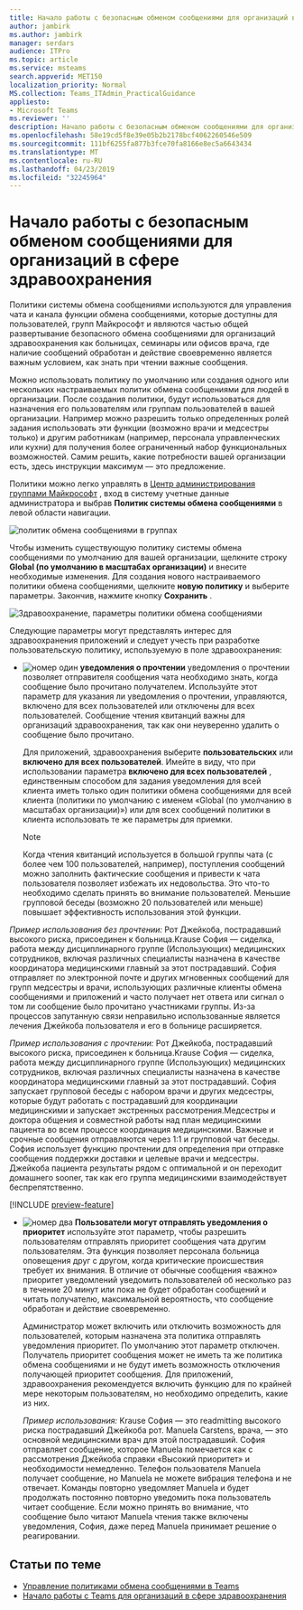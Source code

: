 ```yaml
---
title: Начало работы с безопасным обменом сообщениями для организаций в сфере здравоохранения
author: jambirk
ms.author: jambirk
manager: serdars
audience: ITPro
ms.topic: article
ms.service: msteams
search.appverid: MET150
localization_priority: Normal
MS.collection: Teams_ITAdmin_PracticalGuidance
appliesto:
- Microsoft Teams
ms.reviewer: ''
description: Начало работы с безопасным обменом сообщениями для организаций в сфере здравоохранения
ms.openlocfilehash: 58e19cd5f8e39e05b2b2178bcf4062260546e509
ms.sourcegitcommit: 111bf6255fa877b3fce70fa8166e8ec5a6643434
ms.translationtype: MT
ms.contentlocale: ru-RU
ms.lasthandoff: 04/23/2019
ms.locfileid: "32245964"
---
```

# <a name="get-started-with-secure-messaging-for-healthcare-organizations"></a>Начало работы с безопасным обменом сообщениями для организаций в сфере здравоохранения

Политики системы обмена сообщениями используются для управления чата и канала функции обмена сообщениями, которые доступны для пользователей, групп Майкрософт и являются частью общей развертывание безопасного обмена сообщениями для организаций здравоохранения как больницах, семинары или офисов врача, где наличие сообщений обработан и действие своевременно является важным условием, как знать при чтении важные сообщения.

Можно использовать политику по умолчанию или создания одного или нескольких настраиваемых политик обмена сообщениями для людей в организации. После создания политики, будут использоваться для назначения его пользователям или группам пользователей в вашей организации. Например можно разрешить только определенных ролей задания использовать эти функции (возможно врачи и медсестры только) и другим работникам (например, персонала управленческих или кухни) для получения более ограниченный набор функциональных возможностей. Самим решить, какие потребности вашей организации есть, здесь инструкции максимум — это предложение.

Политики можно легко управлять в [Центр администрирования группами Майкрософт](http://admin.teams.microsoft.com) , вход в систему учетные данные администратора и выбрав **Политик системы обмена сообщениями** в левой области навигации.

 ![политик обмена сообщениями в группах](../../media/messaging-policies-image1.png)

Чтобы изменить существующую политику системы обмена сообщениями по умолчанию для вашей организации, щелкните строку **Global (по умолчанию в масштабах организации)** и внесите необходимые изменения. Для создания нового настраиваемого политики обмена сообщениями, щелкните **новую политику** и выберите параметры. Закончив, нажмите кнопку **Сохранить** .

![Здравоохранение, параметры политики обмена сообщениями](../../media/hc-message-policy.png)

Следующие параметры могут представлять интерес для здравоохранения приложений и следует учесть при разработке пользовательскую политику, используемую в поле здравоохранения:

- ![номер один](../../media/sfbcallout1.png) **уведомления о прочтении** уведомления о прочтении позволяет отправителя сообщения чата необходимо знать, когда сообщение было прочитано получателем. Используйте этот параметр для указания ли уведомления о прочтении, управляются, включено для всех пользователей или отключены для всех пользователей. Сообщение чтения квитанций важны для организаций здравоохранения, так как они неуверенно удалить о сообщение было прочитано.

  Для приложений, здравоохранения выберите **пользовательских** или **включено для всех пользователей**. Имейте в виду, что при использовании параметра **включено для всех пользователей** , единственным способом для задания уведомления для всей клиента иметь только один политики обмена сообщениями для всей клиента (политики по умолчанию с именем «Global (по умолчанию в масштабах организации)») или для всех сообщений политики в клиента использовать те же параметры для приемки.

  > [!NOTE]
  > Когда чтения квитанций используется в большой группы чата (с более чем 100 пользователей, например), поступления сообщений можно заполнить фактические сообщения и привести к чата пользователя позволяет избежать их недовольства. Это что-то необходимо сделать принять во внимание пользователей. Меньшие групповой беседы (возможно 20 пользователей или меньше) повышает эффективность использования этой функции.

 *Пример использования без прочтении:* Рот Джейкоба, пострадавший высокого риска, присоединен к больница.Krause София — сиделка, работа между дисциплинарного группе (Использующих) медицинских сотрудников, включая различных специалисты назначена в качестве координатора медицинскими главный за этот пострадавший.  София отправляет по электронной почте и других мгновенных сообщений для групп медсестры и врачи, использующих различные клиенты обмена сообщениями и приложений и часто получает нет ответа или сигнал о том ли сообщение было прочитано участниками группы. Из-за процессов запутанную связи неправильно использованные является лечения Джейкоба пользователя и его в больнице расширяется.

  *Пример использования с прочтении:* Рот Джейкоба, пострадавший высокого риска, присоединен к больница.Krause София — сиделка, работа между дисциплинарного группе (Использующих) медицинских сотрудников, включая различных специалисты назначена в качестве координатора медицинскими главный за этот пострадавший.  София запускает групповой беседы с набором врачи и других медсестры, которые будут работать с пострадавший для координации медицинскими и запускает экстренных рассмотрения.Медсестры и доктора общения и совместной работы над план медицинскими пациента во всем процессе координация медицинскими.  Важные и срочные сообщения отправляются через 1:1 и групповой чат беседы. София использует функцию прочтении для определения при отправке сообщения поддержки доставки и целевые врачи и медсестры. Джейкоба пациента результаты рядом с оптимальной и он переходит домашнего sooner, так как его группа медицинскими взаимодействует беспрепятственно.

[!INCLUDE [preview-feature](../../includes/preview-feature.md)]

- ![номер два](../../media/sfbcallout2.png) **Пользователи могут отправлять уведомления о приоритет** используйте этот параметр, чтобы разрешить пользователям отправлять приоритет сообщения чата другим пользователям. Эта функция позволяет персонала больница оповещения друг с другом, когда критические происшествия требует их внимания. В отличие от обычные сообщения «важно» приоритет уведомлений уведомить пользователей об несколько раз в течение 20 минут или пока не будет обработан сообщений и читать получателю, максимальной вероятность, что сообщение обработан и действие своевременно.

  Администратор может включить или отключить возможность для пользователей, которым назначена эта политика отправлять уведомления приоритет. По умолчанию этот параметр отключен. Получатель приоритет сообщения может не иметь та же политика обмена сообщениями и не будут иметь возможность отключения получающей приоритет сообщения. Для приложений, здравоохранения рекомендуется включить функцию для по крайней мере некоторым пользователям, но необходимо определить, какие из них.

  *Пример использования:* Krause София — это readmitting высокого риска пострадавший Джейкоба рот. Manuela Carstens, врача, — это основной медицинскими врач для этой пострадавший.  София отправляет сообщение, которое Manuela помечается как с рассмотрения Джейкоба справки «Высокий приоритет» и необходимости немедленно.  Телефон пользователя Manuela получает сообщение, но Manuela не можете вибрация телефона и не отвечает. Команды повторно уведомляет Manuela и будет продолжать постоянно повторно уведомить пока пользователь читает сообщение. Если можно принять во внимание, что сообщение было читают Manuela чтения также включены уведомления, София, даже перед Manuela принимает решение о реагировании.

## <a name="related-topics"></a>Статьи по теме

- [Управление политиками обмена сообщениями в Teams](../../messaging-policies-in-teams.md)
- [Начало работы с Teams для организаций в сфере здравоохранения](teams-in-hc.md)
